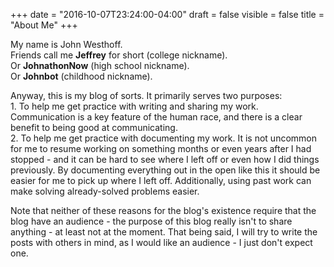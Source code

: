 +++
date = "2016-10-07T23:24:00-04:00"
draft = false
visible = false
title = "About Me"
+++

My name is John Westhoff.  
Friends call me **Jeffrey** for short (college nickname).  
Or **JohnathonNow** (high school nickname).  
Or **Johnbot** (childhood nickname).  


Anyway, this is my blog of sorts. It primarily serves two purposes:  
    1. To help me get practice with writing and sharing my work.
Communication is a key feature of the human race, and there is a clear
benefit to being good at communicating.  
    2. To help me get practice with documenting my work.
It is not uncommon for me to resume working on something months or even years after
I had stopped - and it can be hard to see where I left off or even how I did things
previously. By documenting everything out in the open like this it should be easier
for me to pick up where I left off. Additionally, using past work can make solving
already-solved problems easier.  

Note that neither of these reasons for the blog's existence require that the blog
have an audience - the purpose of this blog really isn't to share anything - at 
least not at the moment. That being said, I will try to write the posts with
others in mind, as I would like an audience - I just don't expect one.  

